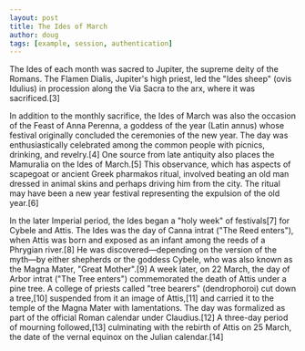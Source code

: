 ```yaml
---
layout: post
title: The Ides of March
author: doug
tags: [example, session, authentication]
---
```



The Ides of each month was sacred to Jupiter, the supreme deity of the Romans. The Flamen Dialis, Jupiter's high priest, led the "Ides sheep" (ovis Idulius) in procession along the Via Sacra to the arx, where it was sacrificed.[3]

In addition to the monthly sacrifice, the Ides of March was also the occasion of the Feast of Anna Perenna, a goddess of the year (Latin annus) whose festival originally concluded the ceremonies of the new year. The day was enthusiastically celebrated among the common people with picnics, drinking, and revelry.[4] One source from late antiquity also places the Mamuralia on the Ides of March.[5] This observance, which has aspects of scapegoat or ancient Greek pharmakos ritual, involved beating an old man dressed in animal skins and perhaps driving him from the city. The ritual may have been a new year festival representing the expulsion of the old year.[6]

In the later Imperial period, the Ides began a "holy week" of festivals[7] for Cybele and Attis. The Ides was the day of Canna intrat ("The Reed enters"), when Attis was born and exposed as an infant among the reeds of a Phrygian river.[8] He was discovered—depending on the version of the myth—by either shepherds or the goddess Cybele, who was also known as the Magna Mater, "Great Mother".[9] A week later, on 22 March, the day of Arbor intrat ("The Tree enters") commemorated the death of Attis under a pine tree. A college of priests called "tree bearers" (dendrophoroi) cut down a tree,[10] suspended from it an image of Attis,[11] and carried it to the temple of the Magna Mater with lamentations. The day was formalized as part of the official Roman calendar under Claudius.[12] A three-day period of mourning followed,[13] culminating with the rebirth of Attis on 25 March, the date of the vernal equinox on the Julian calendar.[14]
